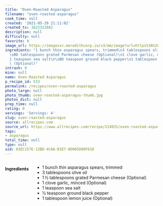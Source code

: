 ```yaml
---
title: "Oven-Roasted Asparagus"
filename: "oven-roasted-asparagus"
cook_time: null
created: '2021-05-29 21:11:02'
created_ts: 1622322662
description: null
difficulty: null
favorite: 0
image_url: https://imagesvc.meredithcorp.io/v3/mm/image?url=https%3A%2F%2Fstatic.onecms.io%2Fwp-content%2Fuploads%2Fsites%2F43%2F2017%2F01%2F1001600-Oven-Roasted-Asparagus-Photo-by-Kims-Cooking-Now-resize.jpg&q=85
ingredients: "1 bunch thin asparagus spears, trimmed\n3 tablespoons olive oil\n1\u2009\
  \xBD tablespoons grated Parmesan cheese (Optional)\n1 clove garlic, minced (Optional)\n\
  1 teaspoon sea salt\n\xBD teaspoon ground black pepper\n1 tablespoon lemon juice\
  \ (Optional)"
intrash: 0
mine: null
name: Oven-Roasted Asparagus
p_recipe_id: 533
permalink: /recipes/oven-roasted-asparagus
photo_large: null
photo_thumb: oven-roasted-asparagus-thumb.jpg
photos_dict: null
prep_time: null
rating: 0
servings: 'Servings: 4'
slug: oven-roasted-asparagus
source: allrecipes.com
source_url: https://www.allrecipes.com/recipe/214931/oven-roasted-asparagus/
tags:
- asparagus
total_time: null
type: null
uid: 83EC157E-12BD-4CAA-B1E7-8D005D80F61D
---
```

<div class="large-8 medium-7 columns" id="writeup">	</div><!-- #writeup -->
</div><!-- #row-one -->
<div class="row" id="row-two">	<div class="medium-4 small-5 columns" id="ingredients"><h4>Ingredients</h4><div class="box box-ingredients content"><ul>
<li>1 bunch thin asparagus spears, trimmed</li>
<li>3 tablespoons olive oil</li>
<li>1 ½ tablespoons grated Parmesan cheese (Optional)</li>
<li>1 clove garlic, minced (Optional)</li>
<li>1 teaspoon sea salt</li>
<li>½ teaspoon ground black pepper</li>
<li>1 tablespoon lemon juice (Optional)</li>
</ul>
</div>	</div>	<div class="medium-6 small-7 columns" id="directions">	</div>